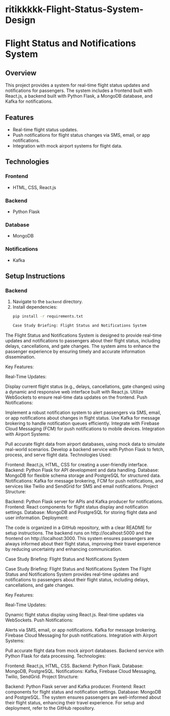 # ritikkkkk-Flight-Status-System-Design
# Flight Status and Notifications System

## Overview

This project provides a system for real-time flight status updates and notifications for passengers. The system includes a frontend built with React.js, a backend built with Python Flask, a MongoDB database, and Kafka for notifications.

## Features

- Real-time flight status updates.
- Push notifications for flight status changes via SMS, email, or app notifications.
- Integration with mock airport systems for flight data.

## Technologies

### Frontend
- HTML, CSS, React.js

### Backend
- Python Flask

### Database
- MongoDB

### Notifications
- Kafka

## Setup Instructions

### Backend

1. Navigate to the `backend` directory.
2. Install dependencies:
   ```bash
   pip install -r requirements.txt

   Case Study Briefing: Flight Status and Notifications System
The Flight Status and Notifications System is designed to provide real-time updates and notifications to passengers about their flight status, including delays, cancellations, and gate changes. The system aims to enhance the passenger experience by ensuring timely and accurate information dissemination.

Key Features:

Real-Time Updates:

Display current flight status (e.g., delays, cancellations, gate changes) using a dynamic and responsive web interface built with React.js.
Utilize WebSockets to ensure real-time data updates on the frontend.
Push Notifications:

Implement a robust notification system to alert passengers via SMS, email, or app notifications about changes in flight status.
Use Kafka for message brokering to handle notification queues efficiently.
Integrate with Firebase Cloud Messaging (FCM) for push notifications to mobile devices.
Integration with Airport Systems:

Pull accurate flight data from airport databases, using mock data to simulate real-world scenarios.
Develop a backend service with Python Flask to fetch, process, and serve flight data.
Technologies Used:

Frontend: React.js, HTML, CSS for creating a user-friendly interface.
Backend: Python Flask for API development and data handling.
Database: MongoDB for flexible schema storage and PostgreSQL for structured data.
Notifications: Kafka for message brokering, FCM for push notifications, and services like Twilio and SendGrid for SMS and email notifications.
Project Structure:

Backend: Python Flask server for APIs and Kafka producer for notifications.
Frontend: React components for flight status display and notification settings.
Database: MongoDB and PostgreSQL for storing flight data and user information.
Deployment:

The code is organized in a GitHub repository, with a clear README for setup instructions.
The backend runs on http://localhost:5000 and the frontend on http://localhost:3000.
This system ensures passengers are always informed about their flight status, improving their travel experience by reducing uncertainty and enhancing communication.


Case Study Briefing: Flight Status and Notifications System 

Case Study Briefing: Flight Status and Notifications System
The Flight Status and Notifications System provides real-time updates and notifications to passengers about their flight status, including delays, cancellations, and gate changes.

Key Features:

Real-Time Updates:

Dynamic flight status display using React.js.
Real-time updates via WebSockets.
Push Notifications:

Alerts via SMS, email, or app notifications.
Kafka for message brokering.
Firebase Cloud Messaging for push notifications.
Integration with Airport Systems:

Pull accurate flight data from mock airport databases.
Backend service with Python Flask for data processing.
Technologies:

Frontend: React.js, HTML, CSS.
Backend: Python Flask.
Database: MongoDB, PostgreSQL.
Notifications: Kafka, Firebase Cloud Messaging, Twilio, SendGrid.
Project Structure:

Backend: Python Flask server and Kafka producer.
Frontend: React components for flight status and notification settings.
Database: MongoDB and PostgreSQL.
The system ensures passengers are well-informed about their flight status, enhancing their travel experience. For setup and deployment, refer to the GitHub repository.
